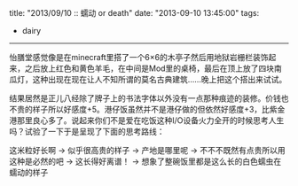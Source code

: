 title: "2013/09/10 :: 蠕动 or death"
date: "2013-09-10 13:45:00"
tags:
- dairy
---
怡膳堂感觉像是在minecraft里搭了一个6×6的木亭子然后用地狱岩栅栏装饰起来，之后放上红色和黄色羊毛，在中间是Mod里的桌椅，最后在顶上放了四块南瓜灯，这种出现在现在让人不知所谓的莫名古典建筑……晚上把这个搭出来试试。

结果居然是正儿八经除了牌子上的书法字体以外没有一点那种痕迹的装修。价钱也不贵的样子所以好感度+5。港仔饭虽然并不是港仔做的但依然好感度+3，比紫金港那里良心多了。说起来你们不是爱在吃饭这种I/O设备火力全开的时候思考人生吗？试验了一下于是呈现了下面的思考路线：

这米粒好长啊 → 似乎很高贵的样子 → 产地是哪里呢 → 不不不既然有点贵所以用这种是必然的吧 → 这长得好离谱！ → 想象了整碗饭里都是这么长的白色蠕虫在蠕动的样子